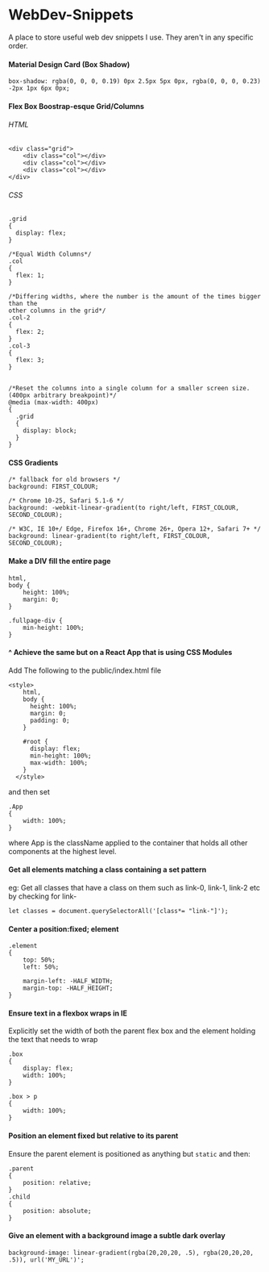 # WebDev-Snippets
A place to store useful web dev snippets I use. They aren't in any specific order.



#### Material Design Card (Box Shadow)
```box-shadow: rgba(0, 0, 0, 0.19) 0px 2.5px 5px 0px, rgba(0, 0, 0, 0.23) -2px 1px 6px 0px;```

#### Flex Box Boostrap-esque Grid/Columns

###### HTML
```
<div class="grid">
    <div class="col"></div>
    <div class="col"></div>
    <div class="col"></div>
</div>
```

###### CSS
```
.grid
{
  display: flex;
}

/*Equal Width Columns*/
.col
{
  flex: 1;
}

/*Differing widths, where the number is the amount of the times bigger than the
other columns in the grid*/
.col-2
{
  flex: 2;
}
.col-3
{
  flex: 3; 
}


/*Reset the columns into a single column for a smaller screen size. 
(400px arbitrary breakpoint)*/
@media (max-width: 400px)
{
  .grid
  {
    display: block;
  }
}
```

#### CSS Gradients

```
/* fallback for old browsers */
background: FIRST_COLOUR;  

/* Chrome 10-25, Safari 5.1-6 */
background: -webkit-linear-gradient(to right/left, FIRST_COLOUR, SECOND_COLOUR);

/* W3C, IE 10+/ Edge, Firefox 16+, Chrome 26+, Opera 12+, Safari 7+ */
background: linear-gradient(to right/left, FIRST_COLOUR, SECOND_COLOUR); 
```

#### Make a DIV fill the entire page

```
html,
body {
    height: 100%;
    margin: 0;
}

.fullpage-div {
    min-height: 100%;
}
```

#### ^ Achieve the same but on a React App that is using CSS Modules
Add The following to the public/index.html file
```
<style>
    html,
    body {
      height: 100%;
      margin: 0;
      padding: 0;
    }

    #root {
      display: flex;
      min-height: 100%;
      max-width: 100%;
    }
  </style>
```
and then set
```
.App
{
    width: 100%;
}
```
where App is the className applied to the container that holds all other components at the highest level.

#### Get all elements matching a class containing a set pattern

eg: Get all classes that have a class on them such as link-0, link-1, link-2 etc by checking for link- 

```
let classes = document.querySelectorAll('[class*= "link-"]');
```


#### Center a position:fixed; element

```
.element
{
    top: 50%;
    left: 50%;
    
    margin-left: -HALF_WIDTH;
    margin-top: -HALF_HEIGHT;
}
```

#### Ensure text in a flexbox wraps in IE
Explicitly set the width of both the parent flex box and the element holding the text that needs to wrap

```
.box
{
    display: flex;
    width: 100%;
}

.box > p
{
    width: 100%;
}
```

#### Position an element fixed but relative to its parent
Ensure the parent element is positioned as anything but ```static``` and then:

```
.parent
{
    position: relative;
}
.child
{
    position: absolute;
}
```

#### Give an element with a background image a subtle dark overlay

```
background-image: linear-gradient(rgba(20,20,20, .5), rgba(20,20,20, .5)), url('MY_URL')';
```
